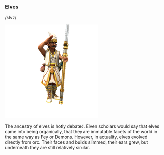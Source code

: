 ### Elves 
/ɛlvz/

![](../../_assets/species/elf.png)

The ancestry of elves is hotly debated. Elven scholars would say that elves came into being organically, that they are immutable facets of the world in the same way as Fey or Demons. However, in actuality, elves evolved directly from orc. Their faces and builds slimmed, their ears grew, but underneath they are still relatively similar.